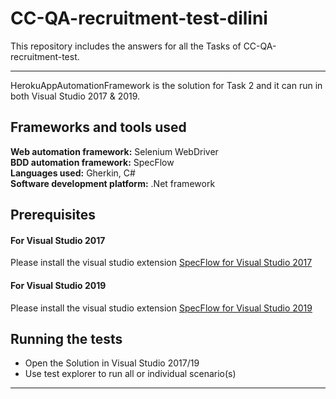 # CC-QA-recruitment-test-dilini
This repository includes the answers for all the Tasks of CC-QA-recruitment-test.

***

HerokuAppAutomationFramework is the solution for Task 2 and it can run in both Visual Studio 2017 & 2019.

## Frameworks and tools used
**Web automation framework:** Selenium WebDriver<br>
**BDD automation framework:** SpecFlow<br>
**Languages used:** Gherkin, C#<br>
**Software development platform:** .Net framework

## Prerequisites
#### For Visual Studio 2017

Please install the visual studio extension [SpecFlow for Visual Studio 2017](https://marketplace.visualstudio.com/items?itemName=TechTalkSpecFlowTeam.SpecFlowforVisualStudio2017)

#### For Visual Studio 2019

Please install the visual studio extension [SpecFlow for Visual Studio 2019](https://marketplace.visualstudio.com/items?itemName=TechTalkSpecFlowTeam.SpecFlowForVisualStudio)


## Running the tests
* Open the Solution in Visual Studio 2017/19
* Use test explorer to run all or individual scenario(s)

***
